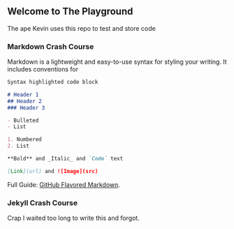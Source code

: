 ## Welcome to The Playground

The ape Kevin uses this repo to test and store code

### Markdown Crash Course

Markdown is a lightweight and easy-to-use syntax for styling your writing. It includes conventions for

```markdown
Syntax highlighted code block

# Header 1
## Header 2
### Header 3

- Bulleted
- List

1. Numbered
2. List

**Bold** and _Italic_ and `Code` text

[Link](url) and ![Image](src)
```

Full Guide:  [GitHub Flavored Markdown](https://guides.github.com/features/mastering-markdown/).

### Jekyll Crash Course

Crap I waited too long to write this and forgot.
